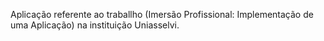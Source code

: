 Aplicação referente ao traballho (Imersão Profissional: Implementação de uma Aplicação) na instituição Uniasselvi.
